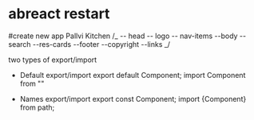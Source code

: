 # abreact restart

#create new app Pallvi Kitchen
/_
-- head
-- logo
-- nav-items
--body
--search
--res-cards
--footer
--copyright
--links
_/

two types of export/import

- Default export/import
  export default Component;
  import Component from "<path>"

- Names export/import
  export const Component;
  import {Component} from path;
